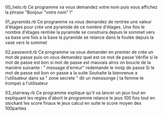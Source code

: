 00_helo.rb
  Ce programme va vous demandez votre nom puis vous affichez la phrase "Bonjour "votre nom" !"

01_pyramids.rb
  Ce programme va vous demandez de rentrée une valeur d'étages pour crée une pyramide de ce nombre d'étages.
  Une fois le nombre d'étages rentrée la pyramide se construira depuis le sommet vers sa base
  une fois a la base la pyramide se relance dans la foulée depuis la vase vers le sommet

02.password.rb
  Ce programme va vous demander en premier de crée un mot de passe
  puis on vous demandez quel est ce mot de passe 
  Vérifie si le mot de passe est bon
    si mot de passe est mauvais alros on boucle de la manière suivante :
    " message d'erreur"
    redemande le motp de passe
  Si le mot de passe est bon on passe a la suite
  Souhaite la bienvenue a l'utilisateur dans sa " zone secrete "
  dit un menssonge ( ta femme te trompe) a l'utilisateur

03_stairway.rb
  Ce programme explique qu'il va lancer un jeux tout en expliquant les regles d'abort
  le programme relance le jeux 100 fois tout en stockant les score finaux
  le jeux calcul en suite le score moyen des 100parties